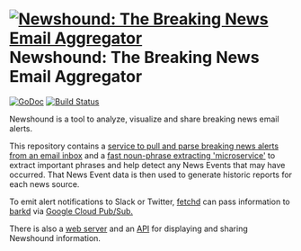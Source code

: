 [![Newshound: The Breaking News Email Aggregator](https://raw.githubusercontent.com/jprobinson/newshound/master/web/app/images/newshound_logo.png)](http://newshound.jprbnsn.com)
Newshound: The Breaking News Email Aggregator
=========
[![GoDoc](https://godoc.org/github.com/jprobinson/newshound?status.svg)](https://godoc.org/github.com/jprobinson/newshound)
[![Build Status](https://cloud.drone.io/api/badges/jprobinson/newshound/status.svg)](https://cloud.drone.io/jprobinson/newshound)

Newshound is a tool to analyze, visualize and share breaking news email alerts.

This repository contains a [service to pull and parse breaking news alerts from an email inbox](https://github.com/jprobinson/newshound/tree/master/fetch) and a [fast noun-phrase extracting 'microservice'](https://github.com/jprobinson/newshound/tree/master/np_extractor) to extract important phrases and help detect any News Events that may have occurred. That News Event data is then used to generate historic reports for each news source.

To emit alert notifications to Slack or Twitter, [fetchd](https://github.com/jprobinson/newshound/tree/master/fetch/fetchd) can pass information to [barkd](https://github.com/jprobinson/newshound/tree/master/bark/barkd) via [Google Cloud Pub/Sub.](https://cloud.google.com/pubsub/docs/overview) 

There is also a [web server](https://github.com/jprobinson/newshound/tree/master/web) and an [API](https://github.com/jprobinson/newshound/tree/master/api) for displaying and sharing Newshound information. 
